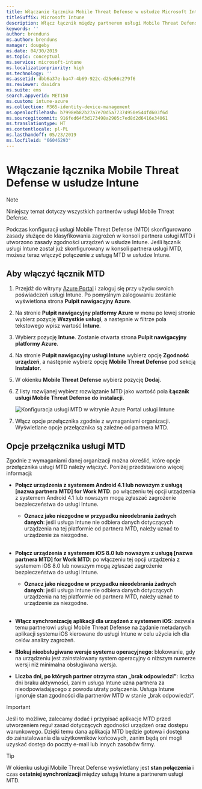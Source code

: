 ```yaml
---
title: Włączanie łącznika Mobile Threat Defense w usłudze Microsoft Intune
titleSuffix: Microsoft Intune
description: Włącz łącznik między partnerem usługi Mobile Threat Defense (MTD) i usługą Microsoft Intune.
keywords: ''
author: brenduns
ms.author: brenduns
manager: dougeby
ms.date: 04/30/2019
ms.topic: conceptual
ms.service: microsoft-intune
ms.localizationpriority: high
ms.technology: ''
ms.assetid: dbb6a37e-ba47-4b69-922c-d25e66c279f6
ms.reviewer: davidra
ms.suite: ems
search.appverid: MET150
ms.custom: intune-azure
ms.collection: M365-identity-device-management
ms.openlocfilehash: b7998eb82b27a7e70d5a77374950e544fd603f6d
ms.sourcegitcommit: 916fed64f3d173498a2905c7ed8d2d6416e34061
ms.translationtype: HT
ms.contentlocale: pl-PL
ms.lasthandoff: 05/23/2019
ms.locfileid: "66046293"
---
```

# <a name="enable-the-mobile-threat-defense-connector-in-intune"></a>Włączanie łącznika Mobile Threat Defense w usłudze Intune

> [!NOTE] 
> Niniejszy temat dotyczy wszystkich partnerów usługi Mobile Threat Defense.

Podczas konfiguracji usługi Mobile Threat Defense (MTD) skonfigurowano zasady służące do klasyfikowania zagrożeń w konsoli partnera usługi MTD i utworzono zasady zgodności urządzeń w usłudze Intune. Jeśli łącznik usługi Intune został już skonfigurowany w konsoli partnera usługi MTD, możesz teraz włączyć połączenie z usługą MTD w usłudze Intune.

## <a name="to-enable-the-mtd-connector"></a>Aby włączyć łącznik MTD

1. Przejdź do witryny [Azure Portal](https://portal.azure.com) i zaloguj się przy użyciu swoich poświadczeń usługi Intune. Po pomyślnym zalogowaniu zostanie wyświetlona strona **Pulpit nawigacyjny Azure**.

2. Na stronie **Pulpit nawigacyjny platformy Azure** w menu po lewej stronie wybierz pozycję **Wszystkie usługi**, a następnie w filtrze pola tekstowego wpisz wartość **Intune**.

3. Wybierz pozycję **Intune**. Zostanie otwarta strona **Pulpit nawigacyjny platformy Azure**.

4. Na stronie **Pulpit nawigacyjny usługi Intune** wybierz opcję **Zgodność urządzeń**, a następnie wybierz opcję **Mobile Threat Defense** pod sekcją **Instalator**.

5. W okienku **Mobile Threat Defense** wybierz pozycję **Dodaj**.

6. Z listy rozwijanej wybierz rozwiązanie MTD jako wartość pola **Łącznik usługi Mobile Threat Defense do instalacji**.

    ![Konfiguracja usługi MTD w witrynie Azure Portal usługi Intune](./media/enable-mtd-connector-1.png)

7. Włącz opcje przełącznika zgodnie z wymaganiami organizacji. Wyświetlane opcje przełącznika są zależne od partnera MTD.

## <a name="mtd-toggle-options"></a>Opcje przełącznika usługi MTD

Zgodnie z wymaganiami danej organizacji można określić, które opcje przełącznika usługi MTD należy włączyć. Poniżej przedstawiono więcej informacji:

- **Połącz urządzenia z systemem Android 4.1 lub nowszym z usługą [nazwa partnera MTD] for Work MTD**: po włączeniu tej opcji urządzenia z systemem Android 4.1 lub nowszym mogą zgłaszać zagrożenie bezpieczeństwa do usługi Intune.
    - **Oznacz jako niezgodne w przypadku nieodebrania żadnych danych**: jeśli usługa Intune nie odbiera danych dotyczących urządzenia na tej platformie od partnera MTD, należy uznać to urządzenie za niezgodne.
<br></br>
- **Połącz urządzenia z systemem iOS 8.0 lub nowszym z usługą [nazwa partnera MTD] for Work MTD**: po włączeniu tej opcji urządzenia z systemem iOS 8.0 lub nowszym mogą zgłaszać zagrożenie bezpieczeństwa do usługi Intune.
    - **Oznacz jako niezgodne w przypadku nieodebrania żadnych danych**: jeśli usługa Intune nie odbiera danych dotyczących urządzenia na tej platformie od partnera MTD, należy uznać to urządzenie za niezgodne.
<br></br>
- **Włącz synchronizację aplikacji dla urządzeń z systemem iOS**: zezwala temu partnerowi usługi Mobile Threat Defense na żądanie metadanych aplikacji systemu iOS kierowane do usługi Intune w celu użycia ich dla celów analizy zagrożeń.

- **Blokuj nieobsługiwane wersje systemu operacyjnego**: blokowanie, gdy na urządzeniu jest zainstalowany system operacyjny o niższym numerze wersji niż minimalna obsługiwana wersja.

- **Liczba dni, po których partner otrzyma stan „brak odpowiedzi”**: liczba dni braku aktywności, zanim usługa Intune uzna partnera za nieodpowiadającego z powodu utraty połączenia. Usługa Intune ignoruje stan zgodności dla partnerów MTD w stanie „brak odpowiedzi”.

> [!IMPORTANT] 
> Jeśli to możliwe, zalecamy dodać i przypisać aplikacje MTD przed utworzeniem reguł zasad dotyczących zgodności urządzeń oraz dostępu warunkowego. Dzięki temu dana aplikacja MTD będzie gotowa i dostępna do zainstalowania dla użytkowników końcowych, zanim będą oni mogli uzyskać dostęp do poczty e-mail lub innych zasobów firmy.

> [!TIP]
> W okienku usługi Mobile Threat Defense wyświetlany jest **stan połączenia** i czas **ostatniej synchronizacji** między usługą Intune a partnerem usługi MTD.
